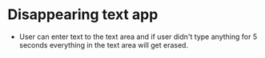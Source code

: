 # Disappearing text app

<ul>
  <li>User can enter text to the text area and if user didn't type anything for 5 seconds everything in the text area will get erased.</li>
</ul>
